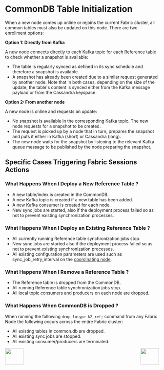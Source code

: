 # CommonDB Table Initialization
When a new node comes up online or rejoins the current Fabric cluster, all common tables must also be updated on this node. There are two enrollment options:

**Option 1: Directly from Kafka**

A new node connects directly to each Kafka topic for each Reference table to check whether a snapshot is available:
- The table is regularly synced as defined in its sync schedule and therefore a snapshot is available.
- A snapshot has already been created due to a similar request generated by another node.
Note that in both cases, depending on the size of the update, the table's content is synced either from the Kafka message payload or from the Cassandra keyspace.

**Option 2: From another node**

A new node is online and requests an update:
- No snapshot is available in the corresponding Kafka topic. The new node requests for a snapshot to be created.
- The request is picked up by a node that in turn, prepares the snapshot and puts it either in Kafka (short) or Cassandra (long). 
- The new node waits for the snapshot by listening to the relevant Kafka queue message to be published by the node preparing the snapshot.


## Specific Cases Triggering Fabric Sessions Actions

### What Happens When I Deploy a New Reference Table ?

- A new table/index is created in the CommonDB.
- A new Kafka topic is created if a new table has been added.
- A new Kafka consumer is created for each node.
- New sync jobs are started, also if the deployment process failed so as not to prevent existing synchronization processes.

### What Happens When I Deploy an Existing Reference Table ?
- All currently running Reference table synchronization jobs stop.
- New sync jobs are started also if the deployment process failed so as not to prevent existing synchronization processes.
- All existing configuration parameters are used such as sync_job_retry_interval on the [coordinating node](/articles/20_jobs_and_batch_services/17_batch_process_flow.md#step-1-1).

### What Happens When I Remove a Reference Table ?

- The Reference table is dropped from the CommonDB.
- All running Reference table synchronization jobs stop.
- All local topic consumers and producers on each node are dropped.


### What Happens When CommonDB is Dropped ?
When running the following ```drop lutype k2_ref;``` command from any Fabric Node the following occurs across the entire Fabric cluster:

- All existing tables in common.db are dropped.
- All existing sync jobs are stopped.
- All existing consumer/producers are terminated.




[<img align="left" width="60" height="54" src="/articles/images/Previous.png">](/articles/22_reference%28commonDB%29_tables/05_commonDB_sync_modes_and_flow.md)

[<img align="right" width="60" height="54" src="/articles/images/Next.png">](/articles/22_reference%28commonDB%29_tables/07_fabric_commonDB_configuration.md)



